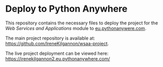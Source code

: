 # Deploy to Python Anywhere

This repository contains the necessary files to deploy the project for the _Web Services and Applications_ module to [eu.pythonanywere.com](https://eu.pythonanywhere.com/).

The main project repository is available at: https://github.com/IreneKilgannon/wsaa-project.

The live project deployment can be viewed here: https://irenekilgannon2.eu.pythonanywhere.com/
